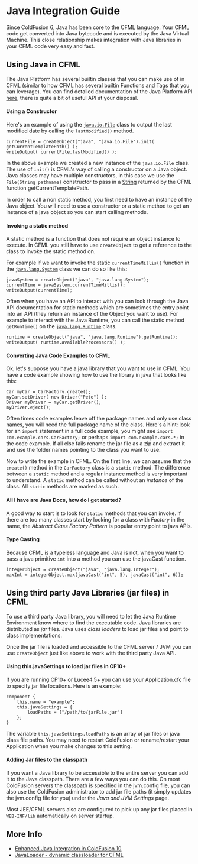 # Java Integration Guide

Since ColdFusion 6, Java has been core to the CFML language. Your CFML code get converted into Java bytecode and is executed by the Java Virtual Machine. This close relationship makes integration with Java libraries in your CFML code very easy and fast.

## Using Java in CFML

The Java Platform has several builtin classes that you can make use of in CFML (similar to how CFML has several builtin Functions and Tags that you can leverage). You can find detailed documentation of the Java Platform API [here](http://docs.oracle.com/javase/8/docs/api/index.html), there is quite a bit of useful API at your disposal.

#### Using a Constructor

Here's an example of using the [`java.io.File`](http://javadocs.org/java.io.File) class to output the last modified date by calling the `lastModified()` method.

	currentFile = createObject("java", "java.io.File").init( getCurrentTemplatePath() );
	writeOutput( currentFile.lastModified() );

In the above example we created a new instance of the `java.io.File` class. The use of `init()` is CFML's way of calling a constructor on a Java object. Java classes may have multiple constructors, in this case we use the `File(String pathname)` constructor to pass in a [String](http://javadocs.org/string) returned by the CFML function getCurrentTemplatePath.

In order to call a non static method, you first need to have an instance of the Java object. You will need to use a constructor or a static method to get an instance of a java object so you can start calling methods.

#### Invoking a static method

A static method is a function that does not require an object instance to execute. In CFML you still have to use `createObject` to get a reference to the class to invoke the static method on.

For example if we want to invoke the static `currentTimeMillis()` function in the [`java.lang.System`](http://javadocs.org/java.lang.System) class
we can do so like this:

	javaSystem = createObject("java", "java.lang.System");
	currentTime = javaSystem.currentTimeMillis();
	writeOutput(currentTime);

Often when you have an API to interact with you can look through the Java API documentation for static methods which are sometimes the entry point into an API (they return an instance of the Object you want to use). For example to interact with the Java Runtime, you can call the static method `getRuntime()` on the [`java.lang.Runtime`](http://javadocs.org/runtime) class.

	runtime = createObject("java", "java.lang.Runtime").getRuntime();
	writeOutput( runtime.availableProcessors() );

#### Converting Java Code Examples to CFML 

Ok, let's suppose you have a java library that you want to use in CFML. You have a code example showing how to use the library in java that looks like this:

	Car myCar = CarFactory.create();
	myCar.setDriver( new Driver("Pete") );
	Driver myDriver = myCar.getDriver();
	myDriver.eject();

Often times code examples leave off the package names and only use class names, you will need the full package name of the class. Here's a hint: look for an `import` statement in a full code example, you might see `import com.example.cars.CarFactory;` or perhaps `import com.example.cars.*;` in the code example. If all else fails rename the jar file as a zip and extract it and use the folder names pointing to the class you want to use.

Now to write the example in CFML. On the first line, we can assume that the `create()` method in the `CarFactory` class is a `static` method. The difference between a `static` method and a regular instance method is very important to understand. A `static` method can be called without an _instance_ of the class. All `static` methods are marked as such.  

#### All I have are Java Docs, how do I get started?
	
A good way to start is to look for `static` methods that you can invoke. If there are too many classes start by looking for a class with _Factory_ in the name, the _Abstract Class Factory Pattern_ is popular entry point to java APIs.  

#### Type Casting 

Because CFML is a typeless language and Java is not, when you want to pass a java primitive `int` into a method you can use the javaCast function.

	integerObject = createObject("java", "java.lang.Integer");
	maxInt = integerObject.max(javaCast("int", 5), javaCast("int", 6));

## Using third party Java Libraries (jar files) in CFML

To use a third party Java library, you will need to let the Java Runtime Environment know where to find the executable code. Java libraries are distributed as _jar_ files. Java uses _class loaders_ to load jar files and point to class implementations.

Once the jar file is loaded and accessible to the CFML server / JVM you can use `createObject` just like above to work with the third party Java API.

#### Using this.javaSettings to load jar files in CF10+

If you are running CF10+ or Lucee4.5+ you can use your Application.cfc file to specify jar file locations. Here is an example:

	component {
		this.name = "example";
		this.javaSettings = {
			loadPaths = ["/path/to/jarFile.jar"]
		};
	}

The variable `this.javaSettings.loadPaths` is an array of jar files or java class file paths. You may need to restart ColdFusion or rename/restart your Application when you make changes to this setting.

#### Adding Jar files to the classpath

If you want a Java library to be accessible to the entire server you can add it to the Java classpath. There are a few ways you can do this. On most ColdFusion servers the classpath is specified in the jvm.config file, you can also use the ColdFusion administrator to add jar file paths (it simply updates the jvm.config file for you) under the _Java and JVM Settings_ page.

Most JEE/CFML servers also are configured to pick up any jar files placed in `WEB-INF/lib` automatically on server startup.

## More Info

* [Enhanced Java Integration in ColdFusion 10](http://help.adobe.com/en_US/ColdFusion/10.0/Developing/WSe61e35da8d318518-106e125d1353e804331-8000.html)
* [JavaLoader - dynamic classloader for CFML](https://github.com/markmandel/JavaLoader)
